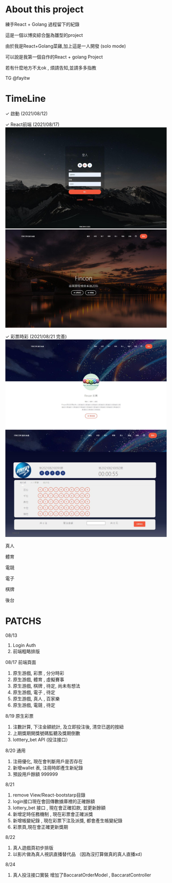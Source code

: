 # About this project

練手React + Golang 過程留下的紀錄

這是一個以博奕綜合盤為雛型的project

由於我是React+Golang菜雞,加上這是一人開發 (solo mode)

可以說是我第一個自作的React + golang Project

若有什麼地方不太ok , 煩請告知,並請多多指教

TG @fayitw

# TimeLine

 ✓ 啟動      (2021/08/12)

 ✓ React前端 (2021/08/17)
![image](https://github.com/fayipon/go-gin/blob/main/Demo/001.jpg?raw=true)
![image](https://github.com/fayipon/go-gin/blob/main/Demo/002.jpg?raw=true)

 ✓ 彩票時彩  (2021/08/21 完善)
![image](https://github.com/fayipon/go-gin/blob/main/Demo/003.jpg?raw=true)
![image](https://github.com/fayipon/go-gin/blob/main/Demo/004.jpg?raw=true)

真人   

體育  

電競  

電子 

棋牌  

後台

# PATCHS
08/13 
1. Login Auth 
2. 前端粗略排版 

08/17
前端頁面
1. 原生游戲, 彩票 , 分分時彩
2. 原生游戲, 體育 , 虛擬賽事
3. 原生游戲, 棋牌 , 待定, 尚未有想法
4. 原生游戲, 電子 , 待定
5. 原生游戲, 真人 , 百家樂
6. 原生游戲, 電競 , 待定

8/19 
原生彩票
1. 注數計算, 下注金額統計, 及立即投注後, 清空已選的按紐
2. 上期獎期開獎號碼監聽及獎期倒數
3. lotttery_bet API (投注接口）

8/20
通用
1. 注冊優化, 現在會判斷用戶是否存在
2. 新增wallet 表, 注冊時即產生新紀錄
3. 預設用戶餘額 999999

8/21
1. remove View/React-bootstarp目錄 
2. login接口現在會回傳數據庫裡的正確餘額
3. lottery_bet 接口 , 現在會正確扣款, 並更新餘額
4. 新增定時任務機制 , 現在彩票會正確派獎
5. 新增帳變紀錄 , 現在彩票下注及派獎, 都會產生帳變紀錄
6. 彩票頁,現在會正確更新獎期

8/22 
1. 真人遊戲頁初步排版
2. 以影片做為真人視訊直播替代品 （因為沒打算做真的真人直播xd）

8/24
1. 真人投注接口實裝
增加了BaccaratOrderModel , BaccaratController

